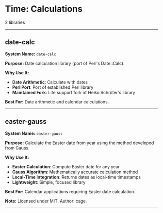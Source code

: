 # Time: Calculations

2 libraries

---

## date-calc

**System Name:** `date-calc`

**Purpose:** Date calculation library (port of Perl's Date::Calc).

**Why Use It:**
- **Date Arithmetic**: Calculate with dates
- **Perl Port**: Port of established Perl library
- **Maintained Fork**: Life support fork of Heiko Schröter's library

**Best For:** Date arithmetic and calendar calculations.

---


## easter-gauss

**System Name:** `easter-gauss`

**Purpose:** Calculate the Easter date from year using the method developed from Gauss.

**Why Use It:**
- **Easter Calculation**: Compute Easter date for any year
- **Gauss Algorithm**: Mathematically accurate calculation method
- **Local-Time Integration**: Returns dates as local-time timestamps
- **Lightweight**: Simple, focused library

**Best For:** Calendar applications requiring Easter date calculation.

**Note:** Licensed under MIT. Author: cage.

---


